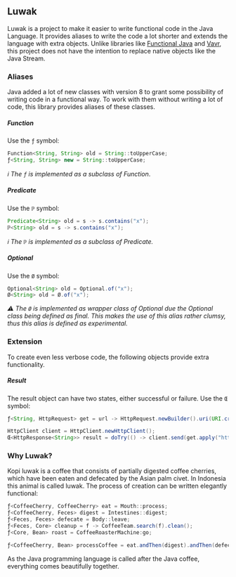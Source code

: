 ## Luwak

Luwak is a project to make it easier to write functional code in the Java Language. It provides aliases to write the code a lot shorter and extends the language with extra objects. Unlike libraries like [Functional Java](https://www.functionaljava.org) and [Vavr](https://www.vavr.io), this project does not have the intention to replace native objects like the Java Stream. 

### Aliases

Java added a lot of new classes with version 8 to grant some possibility of writing code in a functional way. To work with them without writing a lot of code, this library provides aliases of these classes.

##### Function
Use the `ƒ` symbol:
```java
Function<String, String> old = String::toUpperCase;
ƒ<String, String> new = String::toUpperCase;
```

_:information_source: The `ƒ` is implemented as a subclass of Function_.

##### Predicate
Use the `ℙ` symbol:
```java
Predicate<String> old = s -> s.contains("x");
ℙ<String> old = s -> s.contains("x");
```
_:information_source: The `ℙ` is implemented as a subclass of Predicate._

##### Optional
Use the `Ø` symbol:
```java
Optional<String> old = Optional.of("x");
Ø<String> old = Ø.of("x");
```
_:warning: The `Ø` is implemented as wrapper class of Optional due the Optional class being defined as final. This makes the use of this alias rather clumsy, thus this alias is defined as experimental._

### Extension
To create even less verbose code, the following objects provide extra functionality.

##### Result
The result object can have two states, either successful or failure. Use the `Œ` symbol:
```java
ƒ<String, HttpRequest> get = url -> HttpRequest.newBuilder().uri(URI.create(url)).GET().build();

HttpClient client = HttpClient.newHttpClient();
Œ<HttpResponse<String>> result = doTry(() -> client.send(get.apply("http://openjdk.java.net/"), ofString()));
```

### Why Luwak?
Kopi luwak is a coffee that consists of partially digested coffee cherries, which have been eaten and defecated by the Asian palm civet. In Indonesia this animal is called luwak. The process of creation can be written elegantly functional:
```java
ƒ<CoffeeCherry, CoffeeCherry> eat = Mouth::process;
ƒ<CoffeeCherry, Feces> digest = Intestines::digest;
ƒ<Feces, Feces> defecate = Body::leave;
ƒ<Feces, Core> cleanup = f -> CoffeeTeam.search(f).clean();
ƒ<Core, Bean> roast = CoffeeRoasterMachine:go;

ƒ<CoffeeCherry, Bean> processCoffee = eat.andThen(digest).andThen(defecate).andThen(cleanup).andThen(roast);
```
As the Java programming language is called after the Java coffee, everything comes beautifully together.
